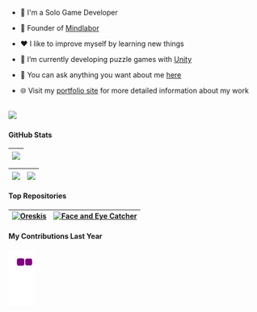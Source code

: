 - 🏫 I'm a Solo Game Developer

- 🧠 Founder of [Mindlabor](https://mindlabor.dev/)
  
- ❤️ I like to improve myself by learning new things

- 🌱 I’m currently developing puzzle games with [Unity](https://unity.com/)

- 💬 You can ask anything you want about me [here](https://github.com/chisenoa/chisenoa/issues)

- 🌐 Visit my [portfolio site](https://chisenoa.github.io) for more detailed information about my work

<br/>

<img width="60%" src="https://i.hizliresim.com/BKuzRL.png">

#### GitHub Stats

| <img align="center" src="https://github-readme-streak-stats.herokuapp.com?user=chisenoa&theme=dark&hide_border=true&border_radius=0&background=00000000&card_width=827"/> |
| ------------- |

| <img align = "center" src="https://github-readme-stats.vercel.app/api?username=chisenoa&show_icons=true&count_private=true&theme=dark&hide_border=true&bg_color=0D1117"> | <img align = "center" src="https://github-readme-stats.vercel.app/api/top-langs/?username=chisenoa&langs_count=10&layout=compact&theme=dark&hide_border=true&bg_color=0D1117&card_width=333"> |
| ------------- | ------------- |

#### Top Repositories

| <a href = "https://github.com/chisenoa/oreskis" target = "_blank"><img title = "Oreskis" src = "https://github-readme-stats.vercel.app/api/pin/?username=chisenoa&repo=oreskis&theme=dark&hide_border=true&bg_color=0D1117"></a> | <a href = "https://github.com/chisenoa/face_and_eye_catcher" target = "_blank"><img title = "Face and Eye Catcher" src = "https://github-readme-stats.vercel.app/api/pin/?username=chisenoa&repo=face_and_eye_catcher&theme=dark&hide_border=true&bg_color=0D1117"></a> |
| ------------- | ------------- |

#### My Contributions Last Year
![𝙶𝚒𝚝𝚑𝚞𝚋 𝙲𝚘𝚗𝚝𝚛𝚒𝚋𝚞𝚝𝚒𝚘𝚗 𝙶𝚛𝚊𝚙𝚑](https://github.com/chisenoa/chisenoa/blob/output/github-contribution-grid-snake.gif)
